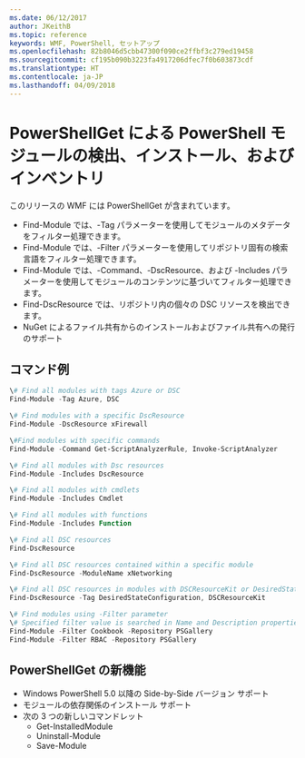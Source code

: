 ```yaml
---
ms.date: 06/12/2017
author: JKeithB
ms.topic: reference
keywords: WMF, PowerShell, セットアップ
ms.openlocfilehash: 82b8046d5cbb47300f090ce2ffbf3c279ed19458
ms.sourcegitcommit: cf195b090b3223fa4917206dfec7f0b603873cdf
ms.translationtype: HT
ms.contentlocale: ja-JP
ms.lasthandoff: 04/09/2018
---
```

# <a name="powershell-module-discovery-install-and-inventory-with-powershellget"></a>PowerShellGet による PowerShell モジュールの検出、インストール、およびインベントリ

このリリースの WMF には PowerShellGet が含まれています。
-   Find-Module では、-Tag パラメーターを使用してモジュールのメタデータをフィルター処理できます。
-   Find-Module では、-Filter パラメーターを使用してリポジトリ固有の検索言語をフィルター処理できます。
-   Find-Module では、-Command、-DscResource、および -Includes パラメーターを使用してモジュールのコンテンツに基づいてフィルター処理できます。
-   Find-DscResource では、リポジトリ内の個々の DSC リソースを検出できます。
-   NuGet によるファイル共有からのインストールおよびファイル共有への発行のサポート

## <a name="example-commands"></a>コマンド例
```powershell
\# Find all modules with tags Azure or DSC
Find-Module -Tag Azure, DSC

\# Find modules with a specific DscResource
Find-Module -DscResource xFirewall

\#Find modules with specific commands
Find-Module -Command Get-ScriptAnalyzerRule, Invoke-ScriptAnalyzer

\# Find all modules with Dsc resources
Find-Module -Includes DscResource

\# Find all modules with cmdlets
Find-Module -Includes Cmdlet

\# Find all modules with functions
Find-Module -Includes Function

\# Find all DSC resources
Find-DscResource

\# Find all DSC resources contained within a specific module
Find-DscResource -ModuleName xNetworking

\# Find all DSC resources in modules with DSCResourceKit or DesiredStateConfiguration
Find-DscResource -Tag DesiredStateConfiguration, DSCResourceKit

\# Find modules using -Filter parameter
\# Specified filter value is searched in Name and Description properties
Find-Module -Filter Cookbook -Repository PSGallery
Find-Module -Filter RBAC -Repository PSGallery
```

## <a name="new-features-in-powershellget"></a>PowerShellGet の新機能
-   Windows PowerShell 5.0 以降の Side-by-Side バージョン サポート
-   モジュールの依存関係のインストール サポート
-   次の 3 つの新しいコマンドレット
    -   Get-InstalledModule
    -   Uninstall-Module
    -   Save-Module